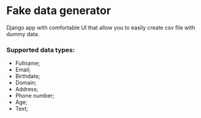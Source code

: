 # Fake data generator

Django app with comfortable UI that allow you to easily create csv file with dummy data.

### Supported data types:
* Fullname;
* Email;
* Birthdate;
* Domain;
* Address;
* Phone number;
* Age;
* Text;
